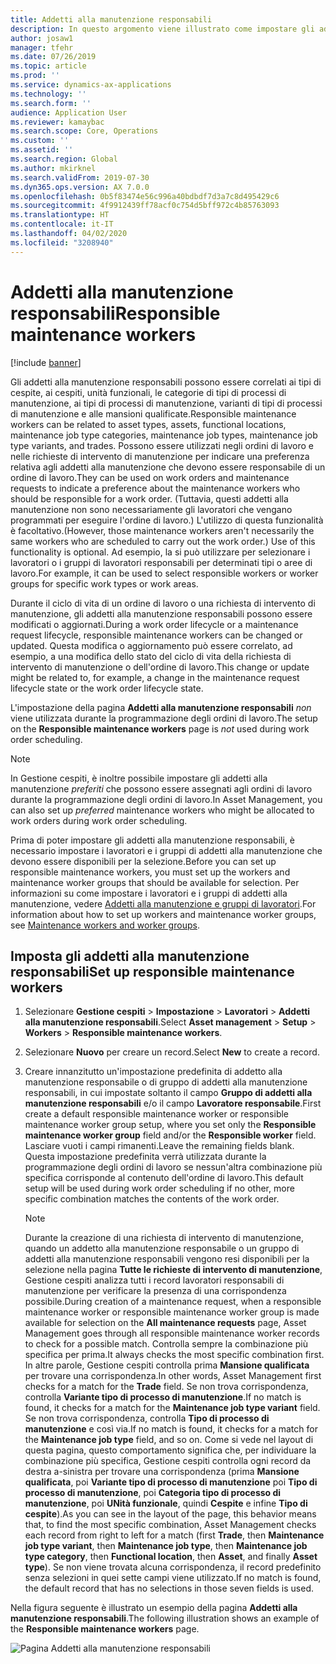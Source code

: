 ```yaml
---
title: Addetti alla manutenzione responsabili
description: In questo argomento viene illustrato come impostare gli addetti alla manutenzione responsabili in Gestione cespiti.
author: josaw1
manager: tfehr
ms.date: 07/26/2019
ms.topic: article
ms.prod: ''
ms.service: dynamics-ax-applications
ms.technology: ''
ms.search.form: ''
audience: Application User
ms.reviewer: kamaybac
ms.search.scope: Core, Operations
ms.custom: ''
ms.assetid: ''
ms.search.region: Global
ms.author: mkirknel
ms.search.validFrom: 2019-07-30
ms.dyn365.ops.version: AX 7.0.0
ms.openlocfilehash: 0b5f83474e56c996a40bdbdf7d3a7c8d495429c6
ms.sourcegitcommit: 4f9912439ff78acf0c754d5bff972c4b85763093
ms.translationtype: HT
ms.contentlocale: it-IT
ms.lasthandoff: 04/02/2020
ms.locfileid: "3208940"
---
```

# <a name="responsible-maintenance-workers"></a><span data-ttu-id="adb17-103">Addetti alla manutenzione responsabili</span><span class="sxs-lookup"><span data-stu-id="adb17-103">Responsible maintenance workers</span></span>

[!include [banner](../../includes/banner.md)]

 

<span data-ttu-id="adb17-104">Gli addetti alla manutenzione responsabili possono essere correlati ai tipi di cespite, ai cespiti, unità funzionali, le categorie di tipi di processi di manutenzione, ai tipi di processi di manutenzione, varianti di tipi di processi di manutenzione e alle mansioni qualificate.</span><span class="sxs-lookup"><span data-stu-id="adb17-104">Responsible maintenance workers can be related to asset types, assets, functional locations, maintenance job type categories, maintenance job types, maintenance job type variants, and trades.</span></span> <span data-ttu-id="adb17-105">Possono essere utilizzati negli ordini di lavoro e nelle richieste di intervento di manutenzione per indicare una preferenza relativa agli addetti alla manutenzione che devono essere responsabile di un ordine di lavoro.</span><span class="sxs-lookup"><span data-stu-id="adb17-105">They can be used on work orders and maintenance requests to indicate a preference about the maintenance workers who should be responsible for a work order.</span></span> <span data-ttu-id="adb17-106">(Tuttavia, questi addetti alla manutenzione non sono necessariamente gli lavoratori che vengano programmati per eseguire l'ordine di lavoro.) L'utilizzo di questa funzionalità è facoltativo.</span><span class="sxs-lookup"><span data-stu-id="adb17-106">(However, those maintenance workers aren't necessarily the same workers who are scheduled to carry out the work order.) Use of this functionality is optional.</span></span> <span data-ttu-id="adb17-107">Ad esempio, la si può utilizzare per selezionare i lavoratori o i gruppi di lavoratori responsabili per determinati tipi o aree di lavoro.</span><span class="sxs-lookup"><span data-stu-id="adb17-107">For example, it can be used to select responsible workers or worker groups for specific work types or work areas.</span></span>

<span data-ttu-id="adb17-108">Durante il ciclo di vita di un ordine di lavoro o una richiesta di intervento di manutenzione, gli addetti alla manutenzione responsabili possono essere modificati o aggiornati.</span><span class="sxs-lookup"><span data-stu-id="adb17-108">During a work order lifecycle or a maintenance request lifecycle, responsible maintenance workers can be changed or updated.</span></span> <span data-ttu-id="adb17-109">Questa modifica o aggiornamento può essere correlato, ad esempio, a una modifica dello stato del ciclo di vita della richiesta di intervento di manutenzione o dell'ordine di lavoro.</span><span class="sxs-lookup"><span data-stu-id="adb17-109">This change or update might be related to, for example, a change in the maintenance request lifecycle state or the work order lifecycle state.</span></span>

<span data-ttu-id="adb17-110">L'impostazione della pagina **Addetti alla manutenzione responsabili** *non* viene utilizzata durante la programmazione degli ordini di lavoro.</span><span class="sxs-lookup"><span data-stu-id="adb17-110">The setup on the **Responsible maintenance workers** page is *not* used during work order scheduling.</span></span>

> [!NOTE]
> <span data-ttu-id="adb17-111">In Gestione cespiti, è inoltre possibile impostare gli addetti alla manutenzione *preferiti* che possono essere assegnati agli ordini di lavoro durante la programmazione degli ordini di lavoro.</span><span class="sxs-lookup"><span data-stu-id="adb17-111">In Asset Management, you can also set up *preferred* maintenance workers who might be allocated to work orders during work order scheduling.</span></span>

<span data-ttu-id="adb17-112">Prima di poter impostare gli addetti alla manutenzione responsabili, è necessario impostare i lavoratori e i gruppi di addetti alla manutenzione che devono essere disponibili per la selezione.</span><span class="sxs-lookup"><span data-stu-id="adb17-112">Before you can set up responsible maintenance workers, you must set up the workers and maintenance worker groups that should be available for selection.</span></span> <span data-ttu-id="adb17-113">Per informazioni su come impostare i lavoratori e i gruppi di addetti alla manutenzione, vedere [Addetti alla manutenzione e gruppi di lavoratori](../setup-for-objects/workers-and-worker-groups.md).</span><span class="sxs-lookup"><span data-stu-id="adb17-113">For information about how to set up workers and maintenance worker groups, see [Maintenance workers and worker groups](../setup-for-objects/workers-and-worker-groups.md).</span></span>

## <a name="set-up-responsible-maintenance-workers"></a><span data-ttu-id="adb17-114">Imposta gli addetti alla manutenzione responsabili</span><span class="sxs-lookup"><span data-stu-id="adb17-114">Set up responsible maintenance workers</span></span>

1. <span data-ttu-id="adb17-115">Selezionare **Gestione cespiti** \> **Impostazione** \> **Lavoratori** \> **Addetti alla manutenzione responsabili**.</span><span class="sxs-lookup"><span data-stu-id="adb17-115">Select **Asset management** \> **Setup** \> **Workers** \> **Responsible maintenance workers**.</span></span>
2. <span data-ttu-id="adb17-116">Selezionare **Nuovo** per creare un record.</span><span class="sxs-lookup"><span data-stu-id="adb17-116">Select **New** to create a record.</span></span>
3. <span data-ttu-id="adb17-117">Creare innanzitutto un'impostazione predefinita di addetto alla manutenzione responsabile o di gruppo di addetti alla manutenzione responsabili, in cui impostate soltanto il campo **Gruppo di addetti alla manutenzione responsabili** e/o il campo **Lavoratore responsabile**.</span><span class="sxs-lookup"><span data-stu-id="adb17-117">First create a default responsible maintenance worker or responsible maintenance worker group setup, where you set only the **Responsible maintenance worker group** field and/or the **Responsible worker** field.</span></span> <span data-ttu-id="adb17-118">Lasciare vuoti i campi rimanenti.</span><span class="sxs-lookup"><span data-stu-id="adb17-118">Leave the remaining fields blank.</span></span> <span data-ttu-id="adb17-119">Questa impostazione predefinita verrà utilizzata durante la programmazione degli ordini di lavoro se nessun'altra combinazione più specifica corrisponde al contenuto dell'ordine di lavoro.</span><span class="sxs-lookup"><span data-stu-id="adb17-119">This default setup will be used during work order scheduling if no other, more specific combination matches the contents of the work order.</span></span>

    > [!NOTE]
    > <span data-ttu-id="adb17-120">Durante la creazione di una richiesta di intervento di manutenzione, quando un addetto alla manutenzione responsabile o un gruppo di addetti alla manutenzione responsabili vengono resi disponibili per la selezione nella pagina **Tutte le richieste di intervento di manutenzione**, Gestione cespiti analizza tutti i record lavoratori responsabili di manutenzione per verificare la presenza di una corrispondenza possibile.</span><span class="sxs-lookup"><span data-stu-id="adb17-120">During creation of a maintenance request, when a responsible maintenance worker or responsible maintenance worker group is made available for selection on the **All maintenance requests** page, Asset Management goes through all responsible maintenance worker records to check for a possible match.</span></span> <span data-ttu-id="adb17-121">Controlla sempre la combinazione più specifica per prima.</span><span class="sxs-lookup"><span data-stu-id="adb17-121">It always checks the most specific combination first.</span></span> <span data-ttu-id="adb17-122">In altre parole, Gestione cespiti controlla prima **Mansione qualificata** per trovare una corrispondenza.</span><span class="sxs-lookup"><span data-stu-id="adb17-122">In other words, Asset Management first checks for a match for the **Trade** field.</span></span> <span data-ttu-id="adb17-123">Se non trova corrispondenza, controlla **Variante tipo di processo di manutenzione**.</span><span class="sxs-lookup"><span data-stu-id="adb17-123">If no match is found, it checks for a match for the **Maintenance job type variant** field.</span></span> <span data-ttu-id="adb17-124">Se non trova corrispondenza, controlla **Tipo di processo di manutenzione** e così via.</span><span class="sxs-lookup"><span data-stu-id="adb17-124">If no match is found, it checks for a match for the **Maintenance job type** field, and so on.</span></span> <span data-ttu-id="adb17-125">Come si vede nel layout di questa pagina, questo comportamento significa che, per individuare la combinazione più specifica, Gestione cespiti controlla ogni record da destra a-sinistra per trovare una corrispondenza (prima **Mansione qualificata**, poi **Variante tipo di processo di manutenzione** poi **Tipo di processo di manutenzione**, poi **Categoria tipo di processo di manutenzione**, poi **UNità funzionale**, quindi **Cespite** e infine **Tipo di cespite**).</span><span class="sxs-lookup"><span data-stu-id="adb17-125">As you can see in the layout of the page, this behavior means that, to find the most specific combination, Asset Management checks each record from right to left for a match (first **Trade**, then **Maintenance job type variant**, then **Maintenance job type**, then **Maintenance job type category**, then **Functional location**, then **Asset**, and finally **Asset type**).</span></span> <span data-ttu-id="adb17-126">Se non viene trovata alcuna corrispondenza, il record predefinito senza selezioni in quei sette campi viene utilizzato.</span><span class="sxs-lookup"><span data-stu-id="adb17-126">If no match is found, the default record that has no selections in those seven fields is used.</span></span>

<span data-ttu-id="adb17-127">Nella figura seguente è illustrato un esempio della pagina **Addetti alla manutenzione responsabili**.</span><span class="sxs-lookup"><span data-stu-id="adb17-127">The following illustration shows an example of the **Responsible maintenance workers** page.</span></span>

![Pagina Addetti alla manutenzione responsabili](media/08-setup-for-requests.png)
